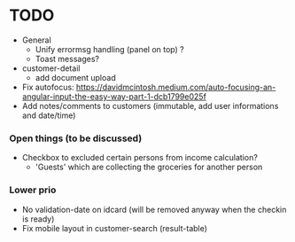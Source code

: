 # TODO
* General
    * Unify errormsg handling (panel on top) ?
    * Toast messages?
* customer-detail
    * add document upload
* Fix autofocus: https://davidmcintosh.medium.com/auto-focusing-an-angular-input-the-easy-way-part-1-dcb1799e025f
* Add notes/comments to customers (immutable, add user informations and date/time)

### Open things (to be discussed)
* Checkbox to excluded certain persons from income calculation?
    * 'Guests' which are collecting the groceries for another person

### Lower prio
* No validation-date on idcard (will be removed anyway when the checkin is ready)
* Fix mobile layout in customer-search (result-table)

